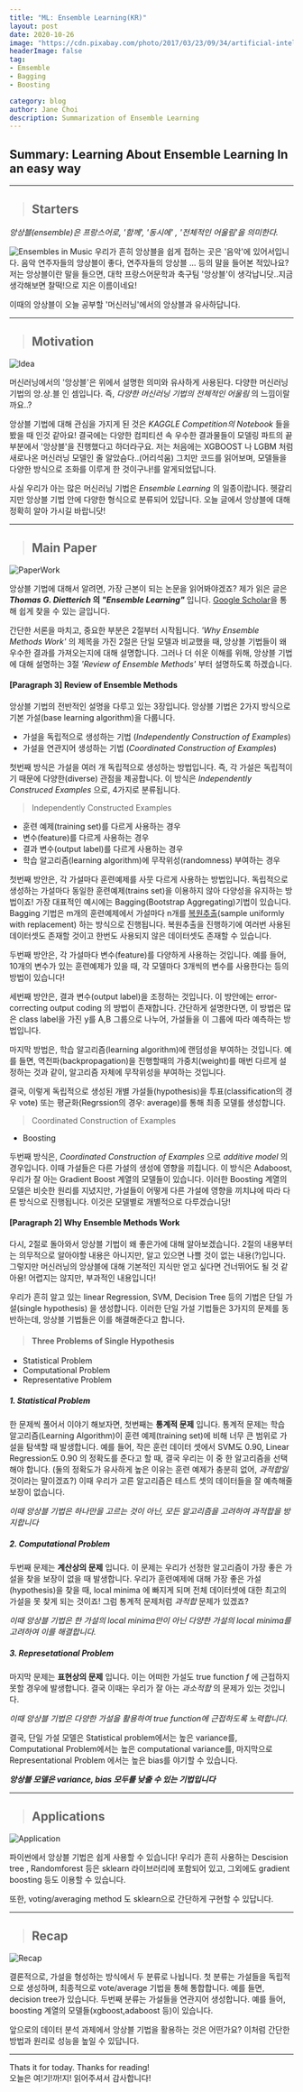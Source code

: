 ```yaml
---
title: "ML: Ensemble Learning(KR)"
layout: post
date: 2020-10-26
image: "https://cdn.pixabay.com/photo/2017/03/23/09/34/artificial-intelligence-2167835_1280.jpg"
headerImage: false
tag:
- Emsemble 
- Bagging 
- Boosting  

category: blog
author: Jane Choi
description: Summarization of Ensemble Learning 
---
```


## Summary: Learning About Ensemble Learning In an easy way



---------------------------------------

> ## **Starters** 

_앙상블(ensemble)은 프랑스어로, '함께', '동시에' , '전체적인 어울림'을 의미한다._

<img src= "https://cdn.pixabay.com/photo/2015/02/01/10/19/ensemble-619260_1280.jpg" title="10" alt="Ensembles in Music">
우리가 흔히 앙상블을 쉽게 접하는 곳은 '음악'에 있어서입니다. 음악 연주자들의 앙상블이 좋다, 연주자들의 앙상블 ... 등의 말을 들어본 적있나요? 저는 앙상블이란 말을 들으면, 대학 프랑스어문학과 축구팀 '앙상블'이 생각납니닷..지금 생각해보면 찰떡!으로 지은 이름이네요!

이때의 앙상블이 오늘 공부할 '머신러닝'에서의 앙상블과 유사하답니다. 


---------------------------------------

> ## **Motivation** 

<img src= "https://cdn.pixabay.com/photo/2017/08/07/22/57/coffee-2608864_1280.jpg" title="10" alt="Idea">

머신러닝에서의 '앙상블'은 위에서 설명한 의미와 유사하게 사용된다.
다양한 머신러닝 기법의 앙.상.블 인 셈입니다. 즉, _다양한 머신러닝 기법의 전체적인 어울림_ 의 느낌이랄까요..? 

앙상블 기법에 대해 관심을 가지게 된 것은 _KAGGLE Competition의 Notebook_ 들을 봤을 때 인것 같아요! 결국에는 다양한 컴피티션 속 우수한 결과물들이 모델링 파트의 끝부분에서 '앙상블'을 진행했다고 하더라구요. 저는 처음에는 XGBOOST 나 LGBM 처럼 새로나온 머신러닝 모델인 줄 알았슴다..(어리석움) 그치만 코드를 읽어보며, 모델들을 다양한 방식으로 조화를 이루게 한 것이구나!를 알게되었답니다.

사실 우리가 아는 많은 머신러닝 기법은 _Ensemble Learning_ 의 일종이랍니다. 헷갈리지만 앙상블 기법 안에 다양한 형식으로 분류되어 있답니다. 오늘 글에서 앙상블에 대해 정확히 알아 가시길 바랍니닷! 


---------------------------------------

> ## **Main Paper** 

<img src= "https://cdn.pixabay.com/photo/2016/11/29/09/32/concept-1868728_1280.jpg" title="10" alt="PaperWork"> 


앙상블 기법에 대해서 알려면, 가장 근본이 되는 논문을 읽어봐야겠죠? 제가 읽은 글은 **_Thomas G. Dietterich_ 의 _"Ensemble Learning"_** 입니다. [Google Scholar][googlelink]을 통해 쉽게 찾을 수 있는 글입니다.

[googlelink]: http://courses.cs.washington.edu/courses/cse446/12wi/tgd-ensembles.pdf "google Scholar"

간단한 서론을 마치고, 중요한 부분은 2절부터 시작됩니다. _'Why Ensemble Methods Work'_ 의 제목을 가진 2절은 단일 모델과 비교했을 때, 앙상블 기법들이 왜 우수한 결과를 가져오는지에 대해 설명합니다. 그러나 더 쉬운 이해를 위해, 앙상블 기법에 대해 설명하는 3절 _'Review of Ensemble Methods'_ 부터 설명하도록 하겠습니다. 


#### **[Paragraph 3] Review of Ensemble Methods**

앙상블 기법의 전반적인 설명을 다루고 있는 3장입니다. 앙상블 기법은 2가지 방식으로 기본 가설(base learning algorithm)을 다룹니다. 
- 가설을 독립적으로 생성하는 기법 
  (_Independently Construction of Examples_)
- 가설을 연관지어 생성하는 기법 (_Coordinated Construction of Examples_)

첫번째 방식은 가설을 여러 개 독립적으로 생성하는 방법입니다. 즉, 각 가설은 독립적이기 때문에 다양한(diverse) 관점을 제공합니다. 이 방식은 _Independently Construced Examples_ 으로, 4가지로 분류됩니다. 

> Independently Constructed Examples 
- 훈련 예제(training set)를 다르게 사용하는 경우 
- 변수(feature)를 다르게 사용하는 경우 
- 결과 변수(output label)를 다르게 사용하는 경우 
- 학습 알고리즘(learning algorithm)에 무작위성(randomness) 부여하는 경우 



첫번째 방안은, 각 가설마다 훈련예제를 사뭇 다르게 사용하는 방법입니다. 독립적으로 생성하는 가설마다 동일한 훈련예제(trains set)을 이용하지 않아 다양성을 유지하는 방법이죠! 가장 대표적인 예시에는 Bagging(Bootstrap Aggregating)기법이 있습니다.  Bagging 기법은 m개의 훈련예제에서 가설마다 n개를 [복원추출][sciencelink](sample uniformly with replacement) 하는 방식으로 진행됩니다. 복원추출을 진행하기에 여러번 사용된 데이터셋도 존재할 것이고 한번도 사용되지 않은 데이터셋도 존재할 수 있습니다. 

[sciencelink]: https://www.scienceall.com/복원-추출sampling-with-replacement/ "Science all"

두번째 방안은, 각 가설마다 변수(feature)를 다양하게 사용하는 것입니다. 예를 들어, 10개의 변수가 있는 훈련예제가 있을 때, 각 모델마다 3개씩의 변수를 사용한다는 등의 방법이 있습니다! 

세번째 방안은, 결과 변수(output label)을 조정하는 것입니다. 이 방안에는 error-correcting output coding 의 방법이 존재합니다. 간단하게 설명한다면, 이 방법은 많은 class label을 가진 y를 A,B 그룹으로 나누어, 가설들을 이 그룹에 따라 예측하는 방법입니다. 

마지막 방법은, 학습 알고리즘(learning algorithm)에 랜덤성을 부여하는 것입니다.  예를 들면, 역전파(backpropagation)을 진행할때의 가중치(weight)를 매번 다르게 설정하는 것과 같이, 알고리즘 자체에 무작위성을 부여하는 것입니다. 

결국, 이렇게 독립적으로 생성된 개별 가설들(hypothesis)을 투표(classification의 경우 vote) 또는 평균화(Regrssion의 경우: average)를 통해 최종 모델를 생성합니다. 

> Coordinated Construction of Examples
- Boosting 

두번째 방식은, _Coordinated Construction of Examples_ 으로 _additive model_ 의 경우입니다. 이때 가설들은 다른 가설의 생성에 영향을 끼칩니다. 이 방식은 Adaboost, 우리가 잘 아는 Gradient Boost 계열의 모델들이 있습니다. 이러한 Boosting 계열의 모델은 비슷한 원리를 지녔지만, 가설들이 어떻게 다른 가설에 영향을 끼치냐에 따라 다른 방식으로 진행됩니다. 이것은 모델별로 개별적으로 다루겠습니당! 



#### **[Paragraph 2] Why Ensemble Methods Work**
다시, 2절로 돌아와서 앙상블 기법이 왜 좋은가에 대해 알아보겠습니다. 2절의 내용부터는 의무적으로 알아야할 내용은 아니지만, 알고 있으면 나쁠 것이 없는 내용(?)입니다. 그렇지만 머신러닝의 앙상블에 대해 기본적인 지식만 얻고 싶다면 건너뛰어도 될 것 같아용! 어렵지는 않지만, 부과적인 내용입니다!

우리가 흔히 알고 있는 linear Regression, SVM, Decision Tree 등의 기법은 단일 가설(single hypothesis) 을 생성합니다. 이러한 단일 가설 기법들은 3가지의 문제를 동반하는데, 앙상블 기법들은 이를 해결해준다고 합니다. 

> #### Three Problems of Single Hypothesis 
- Statistical Problem 
- Computational Problem
- Representative Problem 


##### 1. Statistical Problem 


한 문제씩 풀어서 이야기 해보자면, 첫번째는 **통계적 문제** 입니다. 통계적 문제는 학습 알고리즘(Learning Algorithm)이 훈련 예제(training set)에 비해 너무 큰 범위로 가설을 탐색할 때 발생합니다. 예를 들어, 작은 훈런 데이터 셋에서 SVM도 0.90, Linear Regression도 0.90 의 정확도를 준다고 할 때, 결국 우리는 이 중 한 알고리즘을 선택해야 합니다. (둘의 정확도가 유사하게 높은 이유는 훈련 예제가 충분히 없어, _과적합일_ 것이라는 말이겠죠?) 이때 우리가 고른 알고리즘은 테스트 셋의 데이터들을 잘 예측해줄 보장이 없습니다. 

_이때 앙상블 기법은 하나만을 고르는 것이 아닌, 모든 알고리즘을 고려하여 과적합을 방지합니다_


##### 2. Computational Problem 

두번째 문제는 **계산상의 문제** 입니다. 이 문제는 우리가 선정한 알고리즘이 가장 좋은 가설을 찾을 보장이 없을 때 발생합니다. 우리가 훈련예제에 대해 가장 좋은 가설(hypothesis)을 찾을 때, local minima 에 빠지게 되며 전체 데이터셋에 대한 최고의 가설을 못 찾게 되는 것이죠! 그럼 통계적 문제처럼 _과적합_ 문제가 있겠죠?

_이때 앙상블 기법은 한 가설의 local minima만이 아닌 다양한 가설의 local minima를 고려하여 이를 해결합니다._


##### 3. Represetational Problem 

마지막 문제는 **표현상의 문제** 입니다. 이는 어떠한 가설도 true function _f_ 에 근접하지 못할 경우에 발생합니다. 결국 이때는 우리가 잘 아는 _과소적합_ 의 문제가 있는 것입니다. 

_이때 앙상블 기법은 다양한 가설을 활용하여 true function에 근접하도록 노력합니다._


결국, 단일 가설 모델은 Statistical problem에서는 높은 variance를, Computational Problem에서는 높은 computational variance를,  마지막으로 Representational Problem 에서는 높은 bias를 야기할 수 있습니다. 

**_앙상블 모델은 variance, bias 모두를 낮출 수 있는 기법입니다_**



---------------------------------------

> ## **Applications** 

<img src= "https://cdn.pixabay.com/photo/2018/03/17/10/51/bulletin-board-3233653_1280.jpg" title="10" alt="Application"> 

파이썬에서 앙상블 기법은 쉽게 사용할 수 있습니다! 우리가 흔히 사용하는 Descision tree , Randomforest 등은 sklearn 라이브러리에 포함되어 있고, 그외에도 gradient boosting 등도 이용할 수 있습니다. 

또한, voting/averaging method 도 sklearn으로 간단하게 구현할 수 있답니다. 


---------------------------------------


> ## **Recap** 

<img src= "https://cdn.pixabay.com/photo/2015/11/19/21/10/knowledge-1052010_1280.jpg" title="10" alt="Recap"> 

결론적으로, 가설을 형성하는 방식에서 두 분류로 나뉩니다. 첫 분류는 가설들을 독립적으로 생성하며, 최종적으로 vote/average 기법을 통해 통합합니다. 예를 들면, decision tree가 있습니다. 두번째 분류는 가설들을 연관지어 생성합니다. 예를 들어, boosting 계열의 모델들(xgboost,adaboost 등)이 있습니다. 

앞으로의 데이터 분석 과제에서 앙상블 기법을 활용하는 것은 어떤가요? 이처럼 간단한 방법과 원리로 성능을 높일 수 있답니다. 


---------------------------------------
Thats it for today. Thanks for reading!   
오늘은 여!기!까!지! 읽어주셔서 감사합니다!
